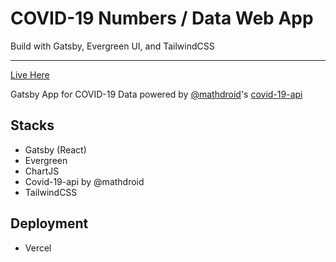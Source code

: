 # COVID-19 Numbers / Data Web App
Build with Gatsby, Evergreen UI, and TailwindCSS
___
[Live Here](http://covid19data.now.sh/)

Gatsby App for COVID-19 Data
powered by [@mathdroid](https://github.com/mathdroid/covid-19-api)'s [covid-19-api](https://covid19.mathdro.id/)

## Stacks 
- Gatsby (React)
- Evergreen
- ChartJS
- Covid-19-api by @mathdroid
- TailwindCSS

## Deployment 
- Vercel